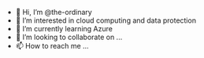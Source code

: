 - 👋 Hi, I’m @the-ordinary
- 👀 I’m interested in cloud computing and data protection
- 🌱 I’m currently learning Azure
- 💞️ I’m looking to collaborate on ...
- 📫 How to reach me ...

<!---
the-ordinary/the-ordinary is a ✨ special ✨ repository because its `README.md` (this file) appears on your GitHub profile.
You can click the Preview link to take a look at your changes.
--->
